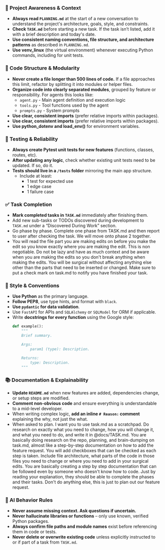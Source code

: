 ### 🔄 Project Awareness & Context
- **Always read `PLANNING.md`** at the start of a new conversation to understand the project's architecture, goals, style, and constraints.
- **Check `TASK.md`** before starting a new task. If the task isn’t listed, add it with a brief description and today's date.
- **Use consistent naming conventions, file structure, and architecture patterns** as described in `PLANNING.md`.
- **Use venv_linux** (the virtual environment) whenever executing Python commands, including for unit tests.

### 🧱 Code Structure & Modularity
- **Never create a file longer than 500 lines of code.** If a file approaches this limit, refactor by splitting it into modules or helper files.
- **Organize code into clearly separated modules**, grouped by feature or responsibility.
  For agents this looks like:
    - `agent.py` - Main agent definition and execution logic 
    - `tools.py` - Tool functions used by the agent 
    - `prompts.py` - System prompts
- **Use clear, consistent imports** (prefer relative imports within packages).
- **Use clear, consistent imports** (prefer relative imports within packages).
- **Use python_dotenv and load_env()** for environment variables.

### 🧪 Testing & Reliability
- **Always create Pytest unit tests for new features** (functions, classes, routes, etc).
- **After updating any logic**, check whether existing unit tests need to be updated. If so, do it.
- **Tests should live in a `/tests` folder** mirroring the main app structure.
  - Include at least:
    - 1 test for expected use
    - 1 edge case
    - 1 failure case

### ✅ Task Completion
- **Mark completed tasks in `TASK.md`** immediately after finishing them.
- Add new sub-tasks or TODOs discovered during development to `TASK.md` under a “Discovered During Work” section.
- Go phase by phase. Complete one phase from TASK.md and then report to user after checking the task. We will move onto phase 2 together.
- You will read the file part you are making edits on before you make the edit so you know exactly where you are making the edit. This is non negotiable. Do not be lazy and have as much context and be aware when you are making the edits so you don't break anything when making the edits. You will be surgical without affecting anything else other than the parts that need to be inserted or changed. Make sure to put a check mark on task.md to notify you have finished your task.

### 📎 Style & Conventions
- **Use Python** as the primary language.
- **Follow PEP8**, use type hints, and format with `black`.
- **Use `pydantic` for data validation**.
- Use `FastAPI` for APIs and `SQLAlchemy` or `SQLModel` for ORM if applicable.
- Write **docstrings for every function** using the Google style:
  ```python
  def example():
      """
      Brief summary.

      Args:
          param1 (type): Description.

      Returns:
          type: Description.
      """
  ```

### 📚 Documentation & Explainability
- **Update `README.md`** when new features are added, dependencies change, or setup steps are modified.
- **Comment non-obvious code** and ensure everything is understandable to a mid-level developer.
- When writing complex logic, **add an inline `# Reason:` comment** explaining the why, not just the what.
- When asked to plan. I want you to use task.md as a scratchpad. Do research on exactly what you need to change, how you will change it, and what you need to do, and write it in @docs/TASK.md. You are basically doing research on the repo, planning, and brain-dumping on task.md, almost like a step-by-step documentation on how to add the feature request. You will add checkboxes that can be checked as each step is taken. Include file architecture, what parts of the code in those files you need to change or where you need to add in your surgical edits. You are basically creating a step by step documentation that can be followed even by someone who doesn't know how to code. Just by reading your explanation, they should be able to complete the phases and their tasks. Don't do anything else, this is just to plan out our feature request.

### 🧠 AI Behavior Rules
- **Never assume missing context. Ask questions if uncertain.**
- **Never hallucinate libraries or functions** – only use known, verified Python packages.
- **Always confirm file paths and module names** exist before referencing them in code or tests.
- **Never delete or overwrite existing code** unless explicitly instructed to or if part of a task from `TASK.md`.